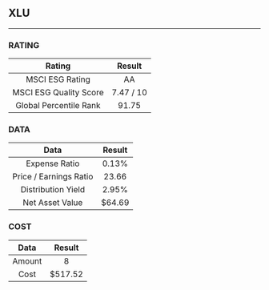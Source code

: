 ## XLU
----
### RATING

|Rating|Result|
|:----:|:---:|
|MSCI ESG Rating|AA|
|MSCI ESG Quality Score|7.47 / 10|
|Global Percentile Rank|91.75|

### DATA

|Data|Result|
|:----:|:---:|
|Expense Ratio|0.13%|
|Price / Earnings Ratio|23.66|
|Distribution Yield|2.95%|
|Net Asset Value|$64.69|

### COST

|Data|Result|
|:----:|:---:|
|Amount|8|
|Cost|$517.52|
